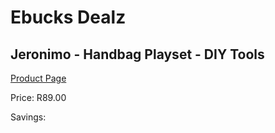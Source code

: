 
# Ebucks Dealz
## Jeronimo - Handbag Playset - DIY Tools
[Product Page](https://www.ebucks.com/web/shop/productSelected.do?prodId=1233273493&catId=1233327182)

Price: R89.00

Savings: 


	